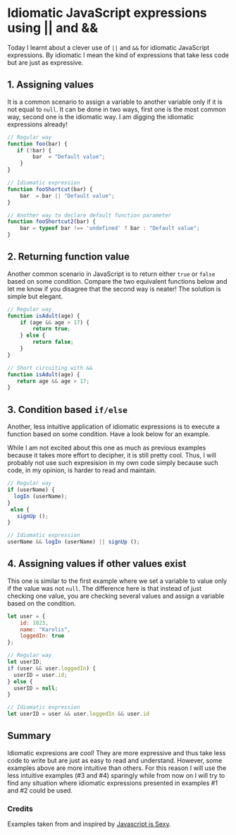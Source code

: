 # Idiomatic JavaScript expressions using || and &&

Today I learnt about a clever use of `||` and `&&` for idiomatic JavaScript expressions. By idiomatic I mean the kind of expressions that take less code but are just as expressive.

## 1. Assigning values

It is a common scenario to assign a variable to another variable only if it is not equal to `null`. It can be done in two ways, first one is the most common way, second one is the idiomatic way. I am digging the idiomatic expressions already!

```javascript
// Regular way
function foo(bar) {
​	if (!bar) {
		bar  = "Default value";
	}
}

// Idiomatic expression
function fooShortcut(bar) {
	bar  = bar || "Default value";
}

// Another way to declare default function parameter
function fooShortcut2(bar) {
	bar = typeof bar !== 'undefined' ? bar : "Default value";
}
```

## 2. Returning function value

Another common scenario in JavaScript is to return either `true` or `false` based on some condition. Compare the two equivalent functions below and let me know if you disagree that the second way is neater! The solution is simple but elegant.

```javascript
// Regular way
function isAdult(age) {
	if (age && age > 17) {
		return true;
	} else {
		return false;
	}
}

// Short circuiting with &&
function isAdult(age) {
   return age && age > 17;
}
```

## 3. Condition based `if/else`

Another, less intuitive application of idiomatic expressions is to execute a function based on some condition. Have a look below for an example.

While I am not excited about this one as much as previous examples because it takes more effort to decipher, it is still pretty cool. Thus, I will probably not use such expresision in my own code simply because such code, in my opinion, is harder to read and maintain.

```javascript
// Regular way
if (userName) {
  logIn (userName);
}
 else {
   signUp ();
}

// Idiomatic expression
userName && logIn (userName) || signUp ();
```

## 4. Assigning values if other values exist

This one is similar to the first example where we set a variable to value only if the value was not `null`. The difference here is that instead of just checking one value, you are checking several values and assign a variable based on the condition.

```javascript
let user = {
	id: 1023,
	name: "Karolis",
	loggedIn: true
};

// Regular way
let userID;
​if (user && user.loggedIn) {
  userID = user.id;
} else {
  userID = null;
}

// Idiomatic expression
let userID = user && user.loggedIn && user.id
```

## Summary

Idiomatic expresions are cool! They are more expressive and thus take less code to write but are just as easy to read and understand. However, some examples above are more intuitive than others. For this reason I will use the less intuitive examples (#3 and #4) sparingly while from now on I will try to find any situation where idiomatic expressions presented in examples #1 and #2 could be used.

### Credits

Examples taken from and inspired by [Javascript is Sexy](http://javascriptissexy.com/12-simple-yet-powerful-javascript-tips/).
